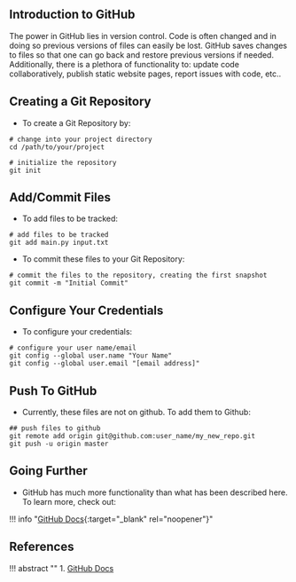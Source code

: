 ## Introduction to GitHub

The power in GitHub lies in version control. Code is often changed and in doing so previous versions of files can easily be lost. GitHub saves changes to files so that one can go back and restore previous versions if needed. Additionally, there is a plethora of functionality to: update code collaboratively, publish static website pages, report issues with code, etc..

## Creating a Git Repository

- To create a Git Repository by:

```
# change into your project directory
cd /path/to/your/project

# initialize the repository
git init
```

## Add/Commit Files

- To add files to be tracked:

```
# add files to be tracked
git add main.py input.txt 
```

- To commit these files to your Git Repository:

```
# commit the files to the repository, creating the first snapshot
git commit -m "Initial Commit"
```

## Configure Your Credentials

- To configure your credentials:

```
# configure your user name/email
git config --global user.name "Your Name"
git config --global user.email "[email address]"
```

## Push To GitHub

- Currently, these files are not on github. To add them to Github:

```
## push files to github
git remote add origin git@github.com:user_name/my_new_repo.git
git push -u origin master
```

## Going Further

- GitHub has much more functionality than what has been described here. To learn more, check out:

!!! info "[GitHub Docs](https://docs.github.com/en){:target="_blank" rel="noopener"}"

## References

!!! abstract ""
    1. [GitHub Docs](https://docs.github.com/en)
